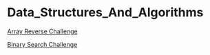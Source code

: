 # Data_Structures_And_Algorithms

[Array Reverse Challenge](https://github.com/jaatay/Data_Structures_And_Algorithms/tree/master/Challenges/ArrayReverse)

[Binary Search Challenge](https://github.com/jaatay/Data_Structures_And_Algorithms/tree/master/Challenges/BinarySearch)
